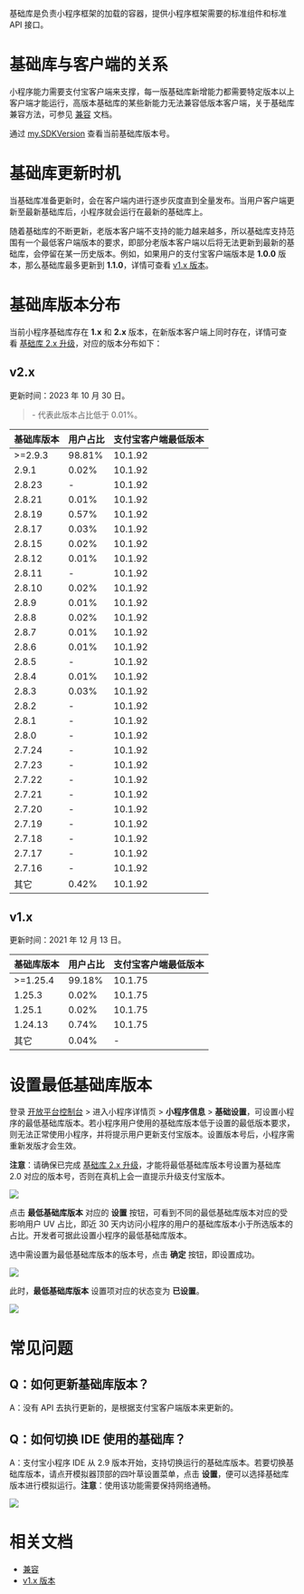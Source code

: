 基础库是负责小程序框架的加载的容器，提供小程序框架需要的标准组件和标准 API 接口。

# 基础库与客户端的关系

小程序能力需要支付宝客户端来支撑，每一版基础库新增能力都需要特定版本以上客户端才能运行，高版本基础库的某些新能力无法兼容低版本客户端，关于基础库兼容方法，可参见 [兼容](https://opendocs.alipay.com/mini/framework/compatibility) 文档。

通过 [my.SDKVersion](https://opendocs.alipay.com/mini/api/sdk-version) 查看当前基础库版本号。

# 基础库更新时机

当基础库准备更新时，会在客户端内进行逐步灰度直到全量发布。当用户客户端更新至最新基础库后，小程序就会运行在最新的基础库上。

随着基础库的不断更新，老版本客户端不支持的能力越来越多，所以基础库支持范围有一个最低客户端版本的要求，即部分老版本客户端以后将无法更新到最新的基础库，会停留在某一历史版本。例如，如果用户的支付宝客户端版本是 **1.0.0** 版本，那么基础库最多更新到 **1.1.0**，详情可查看 [v1.x 版本](https://opendocs.alipay.com/mini/ide/framework-changelog)。

# 基础库版本分布

当前小程序基础库存在 **1.x** 和 **2.x** 版本，在新版本客户端上同时存在，详情可查看 [基础库 2.x 升级](https://opendocs.alipay.com/mini/framework/lib-upgrade-v2)，对应的版本分布如下：

## v2.x
更新时间：2023 年 10 月 30 日。

> \- 代表此版本占比低于 0.01%。

| **基础库版本** | **用户占比** | **支付宝客户端最低版本** |
| --- | --- | --- |
| >=2.9.3 | 98.81% | 10.1.92 |
| 2.9.1 | 0.02% | 10.1.92 |
| 2.8.23 | - | 10.1.92 |
| 2.8.21 | 0.01% | 10.1.92 |
| 2.8.19 | 0.57% | 10.1.92 |
| 2.8.17 | 0.03% | 10.1.92 |
| 2.8.15 | 0.02% | 10.1.92 |
| 2.8.12 | 0.01% | 10.1.92 |
| 2.8.11 | -  | 10.1.92 |
| 2.8.10 | 0.02%| 10.1.92 |
| 2.8.9 | 0.01% | 10.1.92 |
| 2.8.8 | 0.02% | 10.1.92 |
| 2.8.7 | 0.01% | 10.1.92 |
| 2.8.6 | 0.01% | 10.1.92 |
| 2.8.5 | -     | 10.1.92 |
| 2.8.4 | 0.01% | 10.1.92 |
| 2.8.3 | 0.03% | 10.1.92 |
| 2.8.2 | - | 10.1.92 |
| 2.8.1 | - | 10.1.92 |
| 2.8.0 | - | 10.1.92 |
| 2.7.24 | - | 10.1.92 |
| 2.7.23 | - | 10.1.92 |
| 2.7.22 | - | 10.1.92 |
| 2.7.21 | - | 10.1.92 |
| 2.7.20 | - | 10.1.92 |
| 2.7.19 | - | 10.1.92 |
| 2.7.18 | - | 10.1.92 |
| 2.7.17 | - | 10.1.92 |
| 2.7.16 | - | 10.1.92 |
| 其它 | 0.42% | 10.1.92 |
## v1.x

更新时间：2021 年 12 月 13 日。

| **基础库版本** | **用户占比** | **支付宝客户端最低版本** |
| -------------- | ------------ | ------------------------ |
| >=1.25.4       | 99.18%       | 10.1.75                  |
| 1.25.3         | 0.02%        | 10.1.75                  |
| 1.25.1         | 0.02%        | 10.1.75                  |
| 1.24.13        | 0.74%        | 10.1.75                  |
| 其它           | 0.04%        | -                        |

# 设置最低基础库版本

登录 [开放平台控制台](https://open.alipay.com/dev/workspace) > 进入小程序详情页 > **小程序信息** > **基础设置**，可设置小程序的最低基础库版本。若小程序用户使用的基础库版本低于设置的最低版本要求，则无法正常使用小程序，并将提示用户更新支付宝版本。设置版本号后，小程序需重新发版才会生效。

**注意**：请确保已完成 [基础库 2.x 升级](https://opendocs.alipay.com/mini/framework/lib-upgrade-v2)，才能将最低基础库版本号设置为基础库 2.0 对应的版本号，否则在真机上会一直提示升级支付宝版本。

![](https://cdn.nlark.com/yuque/0/2022/png/179989/1661332691436-c5e1cad9-a781-428e-8e9e-48165032b02e.png)

点击 **最低基础库版本** 对应的 **设置** 按钮，可看到不同的最低基础库版本对应的受影响用户 UV 占比，即近 30 天内访问小程序的用户的基础库版本小于所选版本的占比。开发者可据此设置小程序的最低基础库版本。

选中需设置为最低基础库版本的版本号，点击 **确定** 按钮，即设置成功。

![](https://cdn.nlark.com/yuque/0/2022/png/179989/1667815039629-d9981ffc-4d62-43d5-87af-4915fa372195.png)

此时，**最低基础库版本** 设置项对应的状态变为 **已设置**。

![](https://cdn.nlark.com/yuque/0/2022/png/179989/1661332873573-2ca50a1d-af98-477f-8fae-bc5f2e1ac5fa.png)

# 常见问题

## Q：如何更新基础库版本？

A：没有 API 去执行更新的，是根据支付宝客户端版本来更新的。

## Q：如何切换 IDE 使用的基础库？

A：支付宝小程序 IDE 从 2.9 版本开始，支持切换运行的基础库版本。若要切换基础库版本，请点开模拟器顶部的四叶草设置菜单，点击 **设置**，便可以选择基础库版本进行模拟运行。**注意**：使用该功能需要保持网络通畅。

![](https://gw.alipayobjects.com/mdn/rms_aba389/afts/img/A*t39tQp7Xx74AAAAAAAAAAAAAARQnAQ)

# 相关文档

- [兼容](https://opendocs.alipay.com/mini/framework/compatibility)
- [v1.x 版本](https://opendocs.alipay.com/mini/ide/framework-changelog)
